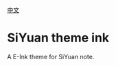 [中文](https://github.com/KuiyueRO/sy-theme-ink/blob/main/README_zh_CN.md)

# SiYuan theme ink

A E-Ink theme for SiYuan note.
